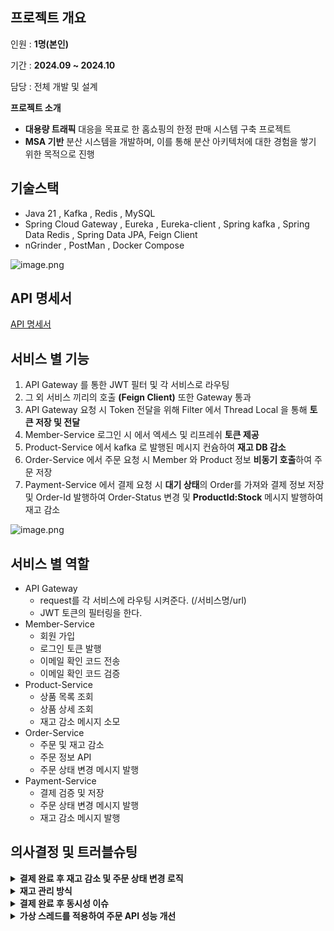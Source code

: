 ## 프로젝트 개요

인원 : **1명(본인)**

기간 : **2024.09 ~ 2024.10**

담당 : 전체 개발 및 설계

**프로젝트 소개**

- **대용량 트래픽** 대응을 목표로 한 홈쇼핑의 한정 판매 시스템 구축 프로젝트
- **MSA 기반** 분산 시스템을 개발하며, 이를 통해 분산 아키텍처에 대한 경험을 쌓기 위한 목적으로 진행

## 기술스택

- Java 21 , Kafka , Redis , MySQL
- Spring Cloud Gateway , Eureka , Eureka-client , Spring kafka , Spring Data Redis , Spring Data JPA, Feign Client
- nGrinder , PostMan , Docker Compose

![image.png](https://img.notionusercontent.com/s3/prod-files-secure%2F04134d59-90bb-48a2-b600-8335846e6312%2Fbe53300a-75a6-484e-9a07-01861f961c7b%2Fimage.png/size/w=2000?exp=1733319372&sig=PNewQY4n91TJn5DA8qJ-OOG_FyI72JDPJjHRswYJ6Qc)


## API 명세서

[API 명세서](https://www.notion.so/13f9a382c1a2804896bbd94871f287d3?pvs=21)


## 서비스 별 기능

1. API Gateway 를 통한 JWT 필터 및 각 서비스로 라우팅
2. 그 외 서비스 끼리의 호출 **(Feign Client)** 또한 Gateway 통과
3. API Gateway 요청 시 Token 전달을 위해 Filter 에서 Thread Local 을 통해 **토큰 저장 및 전달**
4. Member-Service 로그인 시 에서 엑세스 및 리프레쉬 **토큰 제공**
5. Product-Service 에서 kafka 로 발행된 메시지 컨슘하여 **재고 DB 감소**
6. Order-Service 에서 주문 요청 시 Member 와 Product 정보 **비동기 호출**하여 주문 저장
7. Payment-Service 에서 결제 요청 시 **대기 상태**의 Order를 가져와 결제 정보 저장 및 Order-Id 발행하여 Order-Status 변경 및 **ProductId:Stock** 메시지 발행하여 재고 감소

![image.png](https://img.notionusercontent.com/s3/prod-files-secure%2F04134d59-90bb-48a2-b600-8335846e6312%2Fa860e0e5-52d6-4907-8b28-64e669f70b9e%2Fimage.png/size/w=2000?exp=1733319691&sig=bzZTPLcp4bQgeSZjmf85fjgwvDg6yFc2-V5QPhuo08U)

## 서비스 별 역할

- API Gateway
    - request를 각 서비스에 라우팅 시켜준다. (/서비스명/url)
    - JWT 토큰의 필터링을 한다.
- Member-Service
    - 회원 가입
    - 로그인 토큰 발행
    - 이메일 확인 코드 전송
    - 이메일 확인 코드 검증
- Product-Service
    - 상품 목록 조회
    - 상품 상세 조회
    - 재고 감소 메시지 소모
- Order-Service
    - 주문 및 재고 감소
    - 주문 정보 API
    - 주문 상태 변경 메시지 발행
- Payment-Service
    - 결제 검증 및 저장
    - 주문 상태 변경 메시지 발행
    - 재고 감소 메시지 발행

## 의사결정 및 트러블슈팅
<details>
        
<summary><b>결제 완료 후 재고 감소 및 주문 상태 변경 로직</b></summary>
<br>

***결제 완료 Flow***<br>
![image.png](https://img.notionusercontent.com/s3/prod-files-secure%2F04134d59-90bb-48a2-b600-8335846e6312%2F83975f94-7cd1-46de-92f6-55995783f6d5%2Fimage.png/size/w=2000?exp=1733319508&sig=xmV3AjhRP18dgW-nC23hEZ63B_4Znny-E0bG-szqwTI)

***재고 반영 Flow***<br>
![image.png](https://img.notionusercontent.com/s3/prod-files-secure%2F04134d59-90bb-48a2-b600-8335846e6312%2F25602d61-fe41-4900-b55e-15b98681b35b%2Fimage.png/size/w=2000?exp=1733319540&sig=vnhfy5zAn6iJK9HLsAr8Xv-7jTm_iYYDRN9Ml1DJYIs)
    
- 결제 시 일시적으로 몰릴 수 있는 **재고 변동을 DB 부하**를 줄이기 위하여 **대규모 데이터 처리에 이점**을 가진 **kafka** 통하여 처리하도록 하였고 그 외 **UX 를 높이기 위해** 관심사 외의 작업을 메시지를 발행하여 처리
- **Kafka** vs RabbitMQ : 대용량 데이터와 실시간 스트리밍에 안정적인 **Kafka** 선택
- 휘발성 : Kafka는 메시지를 가져가더라도 EventStreamer 에 저장하여 재생 가능하지만 RabbitMQ는 삭제해 불가능
- 실시간 스트리밍 : 대규모 실시간 스트리밍에서 Kafka는 RabbitMQ에 비해 우위를 가짐
- 응답 속도 : RabbitMQ는 낮은 지연 시간과 빠른 응답성으로 실시간 요청-응답 기반 애플리케이션에 최적화

</details>

<details>
<summary><b>재고 관리 방식</b></b></summary> 
<br>

![image.png](https://img.notionusercontent.com/s3/prod-files-secure%2F04134d59-90bb-48a2-b600-8335846e6312%2Ffd9b22e0-7753-4c18-9a11-23cd45b574b1%2Fimage.png/size/w=2000?exp=1733319572&sig=KfCTMqtcUPzccXN5qnFjnSnxuxG47ac-WhnI4YLjpnA)
    
- **Redis** 를 통해 도메인 특성 상 구매 속도가 **빨라야하며 재고에 오류가 있어선 안된다** 생각하여 InMemory DB인 레디스를 선택하여 이를 통해 빠른 조회에 **원자적 연산**으로 동시성 제어
- 재고를 감소 한 후 감소한 값이 0 미만이라면 재고가 부족하다 판단하고 application 레벨에서 이를 체크하고 복구하는 로직으로 작성하였으나 감소한 시점에 또 다른 요청이 오면 해당 요청이 통과해야 하는 재고임에도 실패하는 문제 발생
- **루아스크립트** vs 분산 락
  - 루아스크립트
    - 레디스 내에서 로직이 가능
    - 이를 통해 원자적 연산으로 다른 클라이언트의 개입을 봉쇄하여 경쟁 상태 방지
    - 서버에서의 로직이 필요한 경우는 사용 불가
    - 클러스터 환경에서 문제 발생
    - 성능적으로 더 우수한 루아스크립트 선택

  - 분산 락
    - 레디스에서 값을 가져와서 사용하는 로직의 형태로 이용 가능
    - Redisson 의 경우 pub,sub 형태로 락을 사용함
    - 클러스터 환경에서 문제 발생하지 않음
</details>

<details>
<summary><b>결제 완료 후 동시성 이슈</b></summary> 
<br>

**주문 상태 Flow**
        
![image.png](https://img.notionusercontent.com/s3/prod-files-secure%2F04134d59-90bb-48a2-b600-8335846e6312%2F192fac3b-b6e5-4dac-96fb-18e9fd5394ed%2Fimage.png/size/w=2000?exp=1733319600&sig=oJWM3FIv7GIo0f82Knbp0b2E07u876DtpKa2weAvuSk)
    
**AsIs**
    
- 주문이 시작된 후 **15분 내에 결제 완료**를 하지 못하면 스케줄러(1분 간격 실행)를 통해 주문이 실패로 처리
- 결제가 완료되면 **Order 번호를 메시지로 발행**하여 주문 상태를 완료로 업데이트
- 하지만 다음과 같은 상황에서는 동시성 문제가 발생
  - 결제가 15분 내에 완료되었으나, 메시지가 15분 안에 컨슘되지 못한 경우
  - 메시지가 처리 완료되었지만 스케줄러에서 처리되지 않은 주문으로 조회된 경우
    
**Tobe**
    
- 실패 처리와 성공 처리를 동일한 Kafka 토픽에서 관리
- **UpdateAt 필드 확인을 통해** 값이 존재하면 상태 변경 X
 - 이로 인해 Order가 공유자원이 되어 DB 레벨의 쓰기 락을 통해 해결

</details>
<details>
        <summary><b>가상 스레드를 적용하여 주문 API 성능 개선</b></summary>
        <br>
        
**성능 개선 상세** : [부하테스트 기록](https://desert-elk-95d.notion.site/1429a382c1a280e884bcfbb793ecaaad?pvs=4) 
| **버전** | **주요 변경 사항** | **TPS** | **TPS 변화량** | **증감률** |
| --- | --- | --- | --- | --- |
| Version 0 (조정 전) | 기본 설정 | 180 | - | - |
| Version 0 (조정 후) | 커넥션 풀 최적화 | 220 | +40 | +22.22% |
| Version 1 | Feign 요청 비동기 처리 | 138 | -42 | -23.33% |
| Version 2 | 스레드 풀 크기 500으로 조정 | 229 | +49 | +27.22% |
| Version 3 | 비동기 Task 가상 스레드 변경 | 130.5 | -49.5 | -27.50% |
| Version 3.5 | MariaDB Driver 및 가상 스레드 비동기 요청 처리 | 265 | +85 | +47.22% |
| Version 4 | 톰캣 스레드 가상 스레드 전환, ThreadLocal 제거 | 262 | +82 | +45.56% |

최종적으로 **Version 3.5**를 적용하여 TPS **180 → 265**로 **47.22% 성능 향상**을 달성
</details>
